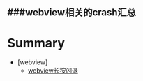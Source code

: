 ###webview相关的crash汇总
------
# Summary

- [webview]
	- [webview长按闪退](/webview/android_webview_crash_one.md)
